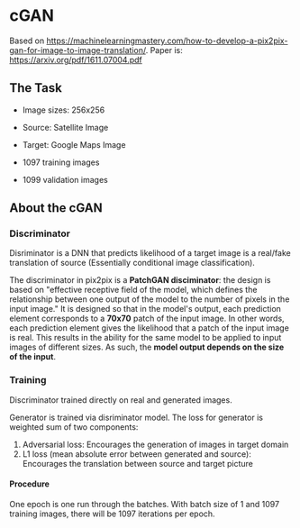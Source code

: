 # cGAN

Based on https://machinelearningmastery.com/how-to-develop-a-pix2pix-gan-for-image-to-image-translation/.
Paper is: https://arxiv.org/pdf/1611.07004.pdf

## The Task
- Image sizes: 256x256
- Source: Satellite Image
- Target: Google Maps Image

- 1097 training images
- 1099 validation images

## About the cGAN

### Discriminator
Disriminator is a DNN that predicts likelihood of a target image is a real/fake translation of source (Essentially conditional image classification).

The discriminator in pix2pix is a __PatchGAN disciminator__: the design is based on "effective receptive field of the model, which defines the relationship between one output of the model to the number of pixels in the input image." It is designed so that in the model's output, each prediction element corresponds to a __70x70__ patch of the input image. In other words, each prediction element gives the likelihood that a patch of the input image is real. This results in the ability for the same model to be applied to input images of different sizes. As such, the __model output depends on the size of the input__.

### Training
Discriminator trained directly on real and generated images. 

Generator is trained via disriminator model. The loss for generator is weighted sum of two components:
1. Adversarial loss: Encourages the generation of images in target domain
2. L1 loss (mean absolute error between generated and source): Encourages the translation between source and target picture

#### Procedure
One epoch is one run through the batches. With batch size of 1 and 1097 training images, there will be 1097 iterations per epoch.
